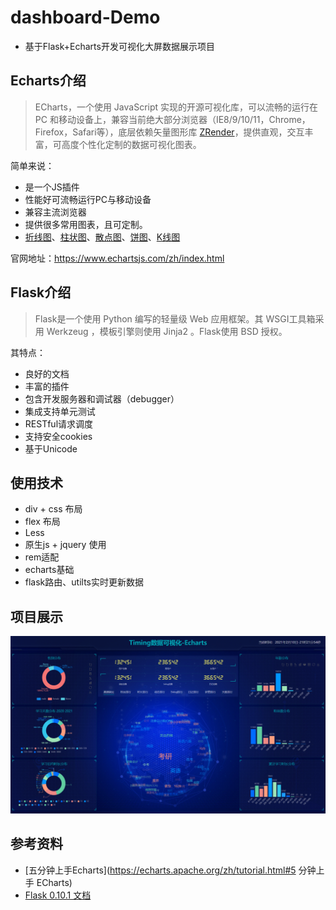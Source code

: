 # dashboard-Demo

- 基于Flask+Echarts开发可视化大屏数据展示项目

## Echarts介绍

> ECharts，一个使用 JavaScript 实现的开源可视化库，可以流畅的运行在 PC 和移动设备上，兼容当前绝大部分浏览器（IE8/9/10/11，Chrome，Firefox，Safari等），底层依赖矢量图形库 [ZRender](https://github.com/ecomfe/zrender)，提供直观，交互丰富，可高度个性化定制的数据可视化图表。

简单来说：

- 是一个JS插件
- 性能好可流畅运行PC与移动设备
- 兼容主流浏览器
- 提供很多常用图表，且可定制。
- [折线图](https://www.echartsjs.com/zh/option.html#series-line)、[柱状图](https://www.echartsjs.com/zh/option.html#series-bar)、[散点图](https://www.echartsjs.com/zh/option.html#series-scatter)、[饼图](https://www.echartsjs.com/zh/option.html#series-pie)、[K线图](https://www.echartsjs.com/zh/option.html#series-candlestick)

官网地址：https://www.echartsjs.com/zh/index.html

## Flask介绍

> Flask是一个使用 Python 编写的轻量级 Web 应用框架。其 WSGI工具箱采用 Werkzeug ，模板引擎则使用 Jinja2 。Flask使用 BSD 授权。

其特点：

- 良好的文档
- 丰富的插件
- 包含开发服务器和调试器（debugger）
- 集成支持单元测试
- RESTful请求调度
- 支持安全cookies
- 基于Unicode

## 使用技术

- div + css 布局
- flex 布局
- Less
- 原生js + jquery 使用
- rem适配
- echarts基础
- flask路由、utilts实时更新数据

## 项目展示

![echarts.png](https://github.com/C-Circle/dashboard-Demo/blob/main/images/Dashborad-Demo.png)

## 参考资料

- [五分钟上手Echarts](https://echarts.apache.org/zh/tutorial.html#5 分钟上手 ECharts)
- [Flask 0.10.1 文档](http://docs.jinkan.org/docs/flask/tutorial/introduction.html)
